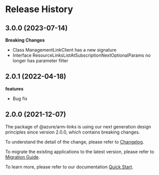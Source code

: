 # Release History
    
## 3.0.0 (2023-07-14)
    
**Breaking Changes**

  - Class ManagementLinkClient has a new signature
  - Interface ResourceLinksListAtSubscriptionNextOptionalParams no longer has parameter filter
    
## 2.0.1 (2022-04-18)

**features**

  - Bug fix

## 2.0.0 (2021-12-07)

The package of @azure/arm-links is using our next generation design principles since version 2.0.0, which contains breaking changes.

To understand the detail of the change, please refer to [Changelog](https://aka.ms/js-track2-changelog).

To migrate the existing applications to the latest version, please refer to [Migration Guide](https://aka.ms/js-track2-migration-guide).

To learn more, please refer to our documentation [Quick Start](https://aka.ms/js-track2-quickstart).
